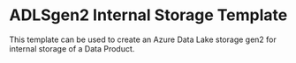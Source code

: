 # ADLSgen2 Internal Storage Template

This template can be used to create an Azure Data Lake storage gen2 for internal storage of a Data Product.

